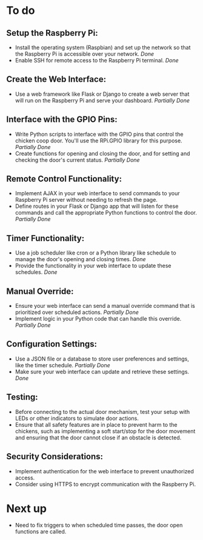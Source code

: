 # To do

## Setup the Raspberry Pi:

- Install the operating system (Raspbian) and set up the network so that the Raspberry Pi is accessible over your network. *Done*
- Enable SSH for remote access to the Raspberry Pi terminal. *Done*

## Create the Web Interface:

- Use a web framework like Flask or Django to create a web server that will run on the Raspberry Pi and serve your dashboard. *Partially Done*

## Interface with the GPIO Pins:

- Write Python scripts to interface with the GPIO pins that control the chicken coop door. You'll use the RPi.GPIO library for this purpose. *Partially Done*
- Create functions for opening and closing the door, and for setting and checking the door's current status. *Partially Done*


## Remote Control Functionality:

- Implement AJAX in your web interface to send commands to your Raspberry Pi server without needing to refresh the page. 
- Define routes in your Flask or Django app that will listen for these commands and call the appropriate Python functions to control the door. *Partially Done*

## Timer Functionality:

- Use a job scheduler like cron or a Python library like schedule to manage the door's opening and closing times. *Done*
- Provide the functionality in your web interface to update these schedules. *Done*


## Manual Override:

- Ensure your web interface can send a manual override command that is prioritized over scheduled actions. *Partially Done*
- Implement logic in your Python code that can handle this override. *Partially Done*


## Configuration Settings:

- Use a JSON file or a database to store user preferences and settings, like the timer schedule. *Partially Done*
- Make sure your web interface can update and retrieve these settings. *Done*

## Testing:

- Before connecting to the actual door mechanism, test your setup with LEDs or other indicators to simulate door actions.
- Ensure that all safety features are in place to prevent harm to the chickens, such as implementing a soft start/stop for the door movement and ensuring that the door cannot close if an obstacle is detected.


## Security Considerations:

- Implement authentication for the web interface to prevent unauthorized access.
- Consider using HTTPS to encrypt communication with the Raspberry Pi.

# Next up

- Need to fix triggers to when scheduled time passes, the door open functions are called.